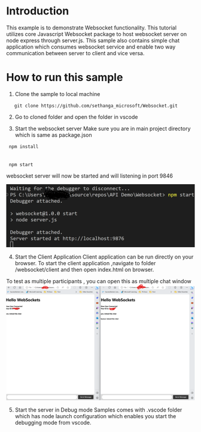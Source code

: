 # Introduction
This example is to demonstrate Websocket functionality. This tutorial utilizes core Javascript Websocket package to host websocket server on node express through server.js. This sample also contains simple chat application which consumes websocket service and enable two way communication between server to client and vice versa.

# How to run this sample

 1. Clone the sample to local machine 
  
 ```console
    git clone https://github.com/sethanga_microsoft/Websocket.git
 ```

 2. Go to cloned folder and open the folder in vscode
    
 3. Start the websocket server
    Make sure you are in main project directory which is same as package.json
    
   ```console
    npm install    


    npm start  
   ```

websocket server will now be started and will listening in port 9846

![Alt text](image.png)

4. Start the Client Application
Client application can be run directly on your browser. To start the client application ,navigate to folder <yourfolderpath>/websocket/client and then open index.html on browser.

To test as multiple participants , you can open this as multiple chat window
![Alt text](image-1.png)

5. Start the server in Debug mode
Samples comes with .vscode folder which has node launch configuration which enables you start the debugging mode from vscode. 

    
